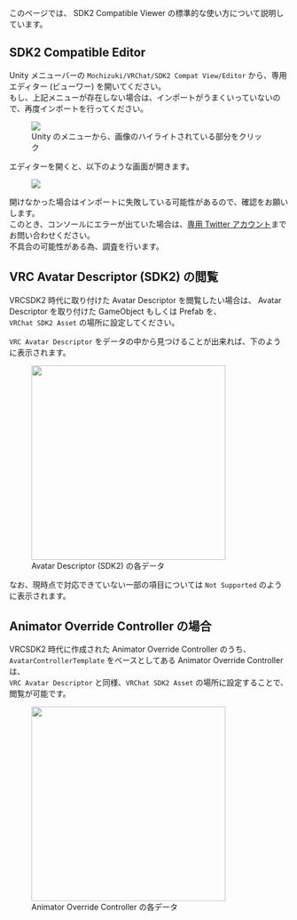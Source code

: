 このページでは、 SDK2 Compatible Viewer の標準的な使い方について説明しています。

## SDK2 Compatible Editor

Unity メニューバーの `Mochizuki/VRChat/SDK2 Compat View/Editor` から、専用エディター (ビューワー) を開いてください。  
もし、上記メニューが存在しない場合は、インポートがうまくいっていないので、再度インポートを行ってください。

<figure>
  <img src="https://assets.mochizuki.moe/docs/VRChat/SDK2CompatView/04.PNG">
  <figcaption>
    Unity のメニューから、画像のハイライトされている部分をクリック
  </figcaption>
</figure>

エディターを開くと、以下のような画面が開きます。

<figure>
  <img src="https://assets.mochizuki.moe/docs/VRChat/SDK2CompatView/05.PNG">
</figure>

開けなかった場合はインポートに失敗している可能性があるので、確認をお願いします。  
このとき、コンソールにエラーが出ていた場合は、[専用 Twitter アカウント](https://twitter.com/Nekonoya_Booth)までお問い合わせください。  
不具合の可能性がある為、調査を行います。

## VRC Avatar Descriptor (SDK2) の閲覧

VRCSDK2 時代に取り付けた Avatar Descriptor を閲覧したい場合は、 Avatar Descriptor を取り付けた GameObject もしくは Prefab を、  
`VRChat SDK2 Asset` の場所に設定してください。

`VRC Avatar Descriptor` をデータの中から見つけることが出来れば、下のように表示されます。

<figure>
  <img src="https://assets.mochizuki.moe/docs/VRChat/SDK2CompatView/01.PNG" width="350px">
  <figcaption>
    Avatar Descriptor (SDK2) の各データ
  </figcaption>
</figure>

なお、現時点で対応できていない一部の項目については `Not Supported` のように表示されます。

## Animator Override Controller の場合

VRCSDK2 時代に作成された Animator Override Controller のうち、 `AvatarControllerTemplate` をベースとしてある Animator Override Controller は、  
`VRC Avatar Descriptor` と同様、`VRChat SDK2 Asset` の場所に設定することで、閲覧が可能です。

<figure>
  <img src="https://assets.mochizuki.moe/docs/VRChat/SDK2CompatView/02.PNG" width="350px">
  <figcaption>
    Animator Override Controller の各データ
  </figcaption>
</figure>

